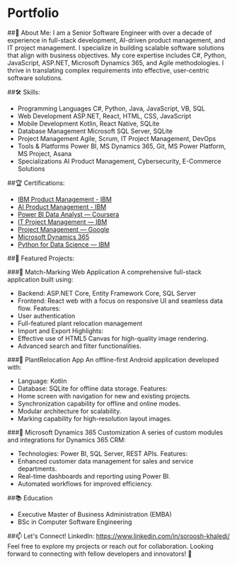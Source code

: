 # Portfolio
##👋 About Me:
I am a Senior Software Engineer with over a decade of experience in full-stack development, AI-driven product management, and IT project management. I specialize in building scalable software solutions that align with business objectives. My core expertise includes C#, Python, JavaScript, ASP.NET, Microsoft Dynamics 365, and Agile methodologies. I thrive in translating complex requirements into effective, user-centric software solutions.

##🛠️ Skills:
- Programming Languages
    C#, Python, Java, JavaScript, VB, SQL
- Web Development
    ASP.NET, React, HTML, CSS, JavaScript
- Mobile Development
    Kotlin, React Native, SQLite
- Database Management
    Microsoft SQL Server, SQLite
- Project Management
    Agile, Scrum, IT Project Management, DevOps
- Tools & Platforms
    Power BI, MS Dynamics 365, Git, MS Power Platform, MS Project, Asana
- Specializations
    AI Product Management, Cybersecurity, E-Commerce Solutions
  
##🏆 Certifications:
  - [IBM Product Management - IBM](https://coursera.org/share/4a0b26d32979262ed54298db4ab4dfbc)
  - [AI Product Management - IBM](https://coursera.org/share/3c365efc7bd0fb4143cfd8a430cfb35f)
  - [Power BI Data Analyst — Coursera](https://coursera.org/share/26990f436407202b9e5abbe472d4cdcd)
  - [IT Project Management — IBM](https://coursera.org/share/205e864e04d09d53a943c481175ae067)
  - [Project Management — Google](https://coursera.org/share/eab1aeb6266583face045507d368be85)
  - [Microsoft Dynamics 365](https://coursera.org/share/eca6ccb02c99e4918c99b7985a7adcf2)
  - [Python for Data Science — IBM](https://www.credly.com/badges/c414afc2-b072-4d47-b4b8-87c41c5d3c08)

##🚀 Featured Projects:

###📌 Match-Marking Web Application
A comprehensive full-stack application built using:
- Backend: ASP.NET Core, Entity Framework Core, SQL Server
- Frontend: React web with a focus on responsive UI and seamless data flow.
Features: 
- User authentication
- Full-featured plant relocation management
- Import and Export 
Highlights:
- Effective use of HTML5 Canvas for high-quality image rendering.
- Advanced search and filter functionalities.

###📌 PlantRelocation App
An offline-first Android application developed with:
- Language: Kotlin
- Database: SQLite for offline data storage.
Features:
- Home screen with navigation for new and existing projects.
- Synchronization capability for offline and online modes.
- Modular architecture for scalability.
- Marking capability for high-resolution layout images.

###📌 Microsoft Dynamics 365 Customization
A series of custom modules and integrations for Dynamics 365 CRM:
- Technologies: Power BI, SQL Server, REST APIs.
Features:
- Enhanced customer data management for sales and service departments.
- Real-time dashboards and reporting using Power BI.
- Automated workflows for improved efficiency.
  
##📚 Education
  - Executive Master of Business Administration (EMBA)
  - BSc in Computer Software Engineering 

##📫 Let's Connect!
LinkedIn: https://www.linkedin.com/in/soroosh-khaledi/
Feel free to explore my projects or reach out for collaboration. Looking forward to connecting with fellow developers and innovators! 🚀
